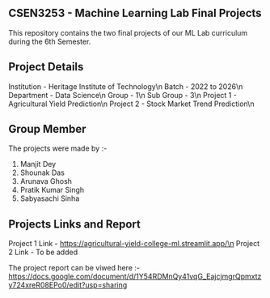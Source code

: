 ## CSEN3253 - Machine Learning Lab Final Projects

This repository contains the two final projects of our ML Lab curriculum during the 6th Semester.

##  Project Details

Institution - Heritage Institute of Technology\n
Batch - 2022 to 2026\n
Department - Data Science\n
Group - 1\n
Sub Group - 3\n
Project 1 - Agricultural Yield Prediction\n
Project 2 - Stock Market Trend Prediction\n

## Group Member

The projects were made by :-
1. Manjit Dey
2. Shounak Das
3. Arunava Ghosh
4. Pratik Kumar Singh
5. Sabyasachi Sinha

## Projects Links and Report

Project 1 Link - https://agricultural-yield-college-ml.streamlit.app/\n
Project 2 Link - To be added 

The project report can be viwed here :-
https://docs.google.com/document/d/1Y54RDMnQy41vqG_EajcjmgrQpmxtzy724xreR08EPo0/edit?usp=sharing